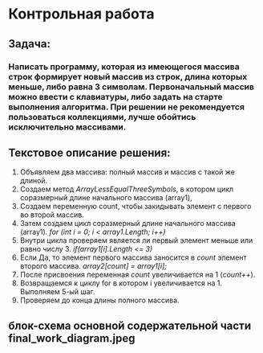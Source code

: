 # Контрольная работа
## Задача: 
### Написать программу, которая из имеющегося массива строк формирует новый массив из строк, длина которых меньше, либо равна 3 символам. Первоначальный массив можно ввести с клавиатуры, либо задать на старте выполнения алгоритма. При решении не рекомендуется пользоваться коллекциями, лучше обойтись исключительно массивами.

## Текстовое описание решения:
1. Объявляем два массива: полный массив и массив с такой же длиной.
2. Создаем метод *ArrayLessEqualThreeSymbols*, в котором цикл соразмерный длине начального массива (array1),  
3. Создаем переменную count, чтобы закидывать элемент с первого во второй массив.
4. Затем создаем цикл соразмерный длине начального массива (array1). *for (int i = 0; i < array1.Length; i++)*  
5. Внутри цикла проверяем является ли первый элемент меньше или равно числу 3. *if(array1[i].Length <= 3)* 
6. Если Да, то элемент первого массива заносится в *count* элемент второго массива. *array2[count] = array1[i];* 
7. После присвоения переменная *count* увеличивается на 1 (*count++*).
8. Возвращаемся к циклу for в котором i увеличивается на 1. Выполняем 5-ый шаг.
9. Проверяем до конца длины полного массива.

## блок-схема основной содержательной части **final_work_diagram.jpeg**